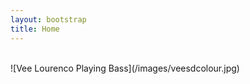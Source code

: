 ```yaml
---
layout: bootstrap
title: Home
---
```


<br />
![Vee Lourenco Playing Bass](/images/veesdcolour.jpg)
<br />
<br />